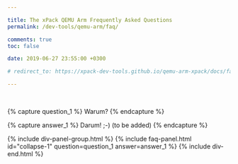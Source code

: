 ```yaml
---

title: The xPack QEMU Arm Frequently Asked Questions
permalink: /dev-tools/qemu-arm/faq/

comments: true
toc: false

date: 2019-06-27 23:55:00 +0300

# redirect_to: https://xpack-dev-tools.github.io/qemu-arm-xpack/docs/faq/

---
```


<br/>

{% capture question_1 %}
Warum?
{% endcapture %}

{% capture answer_1 %}
Darum! ;-) (to be added)
{% endcapture %}

{% include div-panel-group.html %}
{% include faq-panel.html id="collapse-1" question=question_1 answer=answer_1 %}
{% include div-end.html %}
